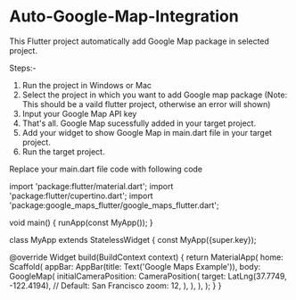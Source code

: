 # Auto-Google-Map-Integration

This Flutter project automatically add Google Map package in selected project.

Steps:-
  1. Run the project in Windows or Mac
  2. Select the project in which you want to add Google map package (Note: This should be a vaild flutter project, otherwise an error will shown)
  3. Input your Google Map API key
  4. That's all. Google Map sucessfully added in your target project.
  5. Add your widget to show Google Map in main.dart file in your target project.
  6. Run the target project.

Replace your main.dart file code with following code 

import 'package:flutter/material.dart';
import 'package:flutter/cupertino.dart';
import 'package:google_maps_flutter/google_maps_flutter.dart';

void main() {
 runApp(const MyApp());
}

class MyApp extends StatelessWidget {
 const MyApp({super.key});

 @override
 Widget build(BuildContext context) {
  return MaterialApp(
   home: Scaffold(
    appBar: AppBar(title: Text('Google Maps Example')),
    body: GoogleMap(
     initialCameraPosition: CameraPosition(
      target: LatLng(37.7749, -122.4194), // Default: San Francisco
      zoom: 12,
     ),
    ),
   ),
  );
 }
}
